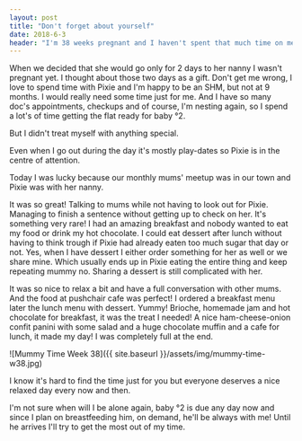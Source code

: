 ```yaml
---
layout: post
title: "Don't forget about yourself"
date: 2018-6-3
header: "I'm 38 weeks pregnant and I haven't spent that much time on me. Most of the times I'm with Pixie or getting stuff done when she is with her nanny."
---
```

When we decided that she would go only for 2 days to her nanny I wasn't pregnant yet. I thought about those two days as a gift. Don't get me wrong, I love to spend time with Pixie and I'm happy to be an SHM, but not at 9 months. I would really need some time just for me. And I have so many doc's appointments, checkups and of course, I'm nesting again, so I spend a lot's of time getting the flat ready for baby °2. 

But I didn't treat myself with anything special.

Even when I go out during the day it's mostly play-dates so Pixie is in the centre of attention.

Today I was lucky because our monthly mums' meetup was in our town and Pixie was with her nanny.

It was so great! Talking to mums while not having to look out for Pixie. Managing to finish a sentence without getting up to check on her. It's something very rare! I had an amazing breakfast and nobody wanted to eat my food or drink my hot chocolate. I could eat dessert after lunch without having to think trough if Pixie had already eaten too much sugar that day or not. Yes, when I have dessert I either order something for her as well or we share mine. Which usually ends up in Pixie eating the entire thing and keep repeating mummy no. Sharing a dessert is still complicated with her.

It was so nice to relax a bit and have a full conversation with other mums. And the food at pushchair cafe was perfect! I ordered a breakfast menu later the lunch menu with dessert. Yummy! Brioche, homemade jam and hot chocolate for breakfast, it was the treat I needed! A nice ham-cheese-onion confit panini with some salad and a huge chocolate muffin and a cafe for lunch, it made my day! I was completely full at the end.

![Mummy Time Week 38]({{ site.baseurl }}/assets/img/mummy-time-w38.jpg)

I know it's hard to find the time just for you but everyone deserves a nice relaxed day every now and then.

I'm not sure when will I be alone again, baby °2 is due any day now and since I plan on breastfeeding him, on demand, he'll be always with me! Until he arrives I'll try to get the most out of my time.

